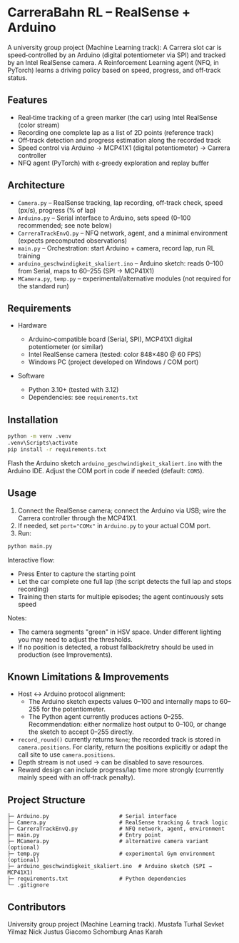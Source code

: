 # CarreraBahn RL – RealSense + Arduino

A university group project (Machine Learning track): A Carrera slot car is speed‑controlled by an Arduino (digital potentiometer via SPI) and tracked by an Intel RealSense camera. A Reinforcement Learning agent (NFQ, in PyTorch) learns a driving policy based on speed, progress, and off‑track status.

## Features

- Real‑time tracking of a green marker (the car) using Intel RealSense (color stream)
- Recording one complete lap as a list of 2D points (reference track)
- Off‑track detection and progress estimation along the recorded track
- Speed control via Arduino → MCP41X1 (digital potentiometer) → Carrera controller
- NFQ agent (PyTorch) with ε‑greedy exploration and replay buffer

## Architecture

- `Camera.py` – RealSense tracking, lap recording, off‑track check, speed (px/s), progress (% of lap)
- `Arduino.py` – Serial interface to Arduino, sets speed (0–100 recommended; see note below)
- `CarreraTrackEnvQ.py` – NFQ network, agent, and a minimal environment (expects precomputed observations)
- `main.py` – Orchestration: start Arduino + camera, record lap, run RL training
- `arduino_geschwindigkeit_skaliert.ino` – Arduino sketch: reads 0–100 from Serial, maps to 60–255 (SPI → MCP41X1)
- `MCamera.py`, `temp.py` – experimental/alternative modules (not required for the standard run)

## Requirements

- Hardware

  - Arduino‑compatible board (Serial, SPI), MCP41X1 digital potentiometer (or similar)
  - Intel RealSense camera (tested: color 848×480 @ 60 FPS)
  - Windows PC (project developed on Windows / COM port)

- Software
  - Python 3.10+ (tested with 3.12)
  - Dependencies: see `requirements.txt`

## Installation

```cmd
python -m venv .venv
.venv\Scripts\activate
pip install -r requirements.txt
```

Flash the Arduino sketch `arduino_geschwindigkeit_skaliert.ino` with the Arduino IDE. Adjust the COM port in code if needed (default: `COM5`).

## Usage

1. Connect the RealSense camera; connect the Arduino via USB; wire the Carrera controller through the MCP41X1.
2. If needed, set `port="COMx"` in `Arduino.py` to your actual COM port.
3. Run:

```cmd
python main.py
```

Interactive flow:

- Press Enter to capture the starting point
- Let the car complete one full lap (the script detects the full lap and stops recording)
- Training then starts for multiple episodes; the agent continuously sets speed

Notes:

- The camera segments "green" in HSV space. Under different lighting you may need to adjust the thresholds.
- If no position is detected, a robust fallback/retry should be used in production (see Improvements).

## Known Limitations & Improvements

- Host ↔ Arduino protocol alignment:
  - The Arduino sketch expects values 0–100 and internally maps to 60–255 for the potentiometer.
  - The Python agent currently produces actions 0–255. Recommendation: either normalize host output to 0–100, or change the sketch to accept 0–255 directly.
- `record_round()` currently returns `None`; the recorded track is stored in `camera.positions`. For clarity, return the positions explicitly or adapt the call site to use `camera.positions`.
- Depth stream is not used → can be disabled to save resources.
- Reward design can include progress/lap time more strongly (currently mainly speed with an off‑track penalty).

## Project Structure

```
├─ Arduino.py                      # Serial interface
├─ Camera.py                       # RealSense tracking & track logic
├─ CarreraTrackEnvQ.py             # NFQ network, agent, environment
├─ main.py                         # Entry point
├─ MCamera.py                      # alternative camera variant (optional)
├─ temp.py                         # experimental Gym environment (optional)
├─ arduino_geschwindigkeit_skaliert.ino  # Arduino sketch (SPI → MCP41X1)
├─ requirements.txt                # Python dependencies
└─ .gitignore
```

## Contributors

University group project (Machine Learning track).
Mustafa Turhal
Sevket Yilmaz
Nick Justus
Giacomo Schomburg
Anas Karah
